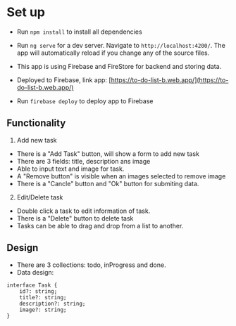 # Set up

- Run `npm install` to install all dependencies
 
- Run `ng serve` for a dev server. Navigate to `http://localhost:4200/`. The app will automatically reload if you change any of the source files.

- This app is using Firebase and FireStore for backend and storing data.

- Deployed to Firebase, link app: [https://to-do-list-b.web.app/](https://to-do-list-b.web.app/)

- Run `firebase deploy` to deploy app to Firebase

## Functionality

1. Add new task
- There is a "Add Task" button, will show a form to add new task
- There are 3 fields: title, description ans image
- Able to input text and image for task.
- A "Remove button" is visible when an images selected to remove image
- There is a "Cancle" button and "Ok" button for submiting data.

2. Edit/Delete task
- Double click a task to edit information of task.
- There is a "Delete" button to delete task
- Tasks can be able to drag and drop from a list to another.

## Design

- There are 3 collections: todo, inProgress and done.
- Data design:
```
interface Task {
    id?: string;
    title?: string;
    description?: string;
    image?: string;
}
```


